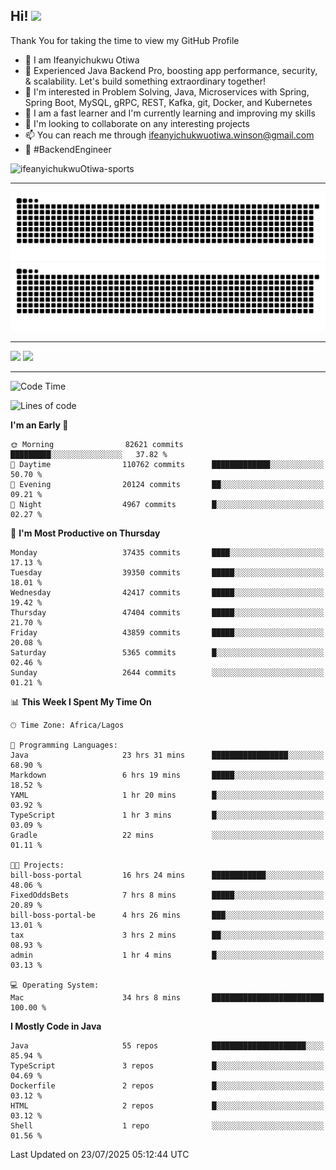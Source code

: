 <!-- BLOG-POST-LIST:START --><!-- BLOG-POST-LIST:END -->

## Hi! <img src="https://media.giphy.com/media/hvRJCLFzcasrR4ia7z/giphy.gif" width="4%"> 

Thank You for taking the time to view my GitHub Profile

- 👋 I am Ifeanyichukwu Otiwa
- 🚀 Experienced Java Backend Pro, boosting app performance, security, & scalability. Let's build something extraordinary together!
- 👀 I'm interested in Problem Solving, Java, Microservices with Spring, Spring Boot, MySQL, gRPC, REST, Kafka, git, Docker, and Kubernetes
- 🌱 I am a fast learner and I'm currently learning and improving my skills
- 💞️ I'm looking to collaborate on any interesting projects
- 📫 You can reach me through ifeanyichukwuotiwa.winson@gmail.com
- 🚀 #BackendEngineer

<p align="left" marginTop="10px"> <img src="https://komarev.com/ghpvc/?username=ifeanyichukwuOtiwa-sports&label=Profile%20views&color=0e75b6&style=for-the-badge" alt="ifeanyichukwuOtiwa-sports" /> </p>

***

<!--🐍📈SNAKEGRAPH / 🌐WEBSITE: https://github.com/Platane/snk -->
![github contribution grid snake animation](https://raw.githubusercontent.com/ifeanyichukwuOtiwa-sports/ifeanyichukwuOtiwa-sports/output/github-contribution-grid-snake-dark.svg#gh-dark-mode-only)![github contribution grid snake animation](https://raw.githubusercontent.com/ifeanyichukwuOtiwa-sports/ifeanyichukwuOtiwa-sports/output/github-contribution-grid-snake.svg#gh-light-mode-only)

***

<p float="left">
  <img float="left" src="https://github-readme-stats.vercel.app/api?username=ifeanyichukwuOtiwa-sports&count_private=true&include_all_commits=true&theme=react&show_icons=true" />
  <img float="right" src="https://github-readme-stats.vercel.app/api/top-langs/?username=ifeanyichukwuOtiwa-sports&layout=compact&show_icons=true&theme=react" /> 
</p>

***



<!--START_SECTION:waka-->
![Code Time](http://img.shields.io/badge/Code%20Time-3%2C997%20hrs%2015%20mins-blue)

![Lines of code](https://img.shields.io/badge/From%20Hello%20World%20I%27ve%20Written-59.4%20million%20lines%20of%20code-blue)

**I'm an Early 🐤** 

```text
🌞 Morning                82621 commits       █████████░░░░░░░░░░░░░░░░   37.82 % 
🌆 Daytime                110762 commits      █████████████░░░░░░░░░░░░   50.70 % 
🌃 Evening                20124 commits       ██░░░░░░░░░░░░░░░░░░░░░░░   09.21 % 
🌙 Night                  4967 commits        █░░░░░░░░░░░░░░░░░░░░░░░░   02.27 % 
```
📅 **I'm Most Productive on Thursday** 

```text
Monday                   37435 commits       ████░░░░░░░░░░░░░░░░░░░░░   17.13 % 
Tuesday                  39350 commits       █████░░░░░░░░░░░░░░░░░░░░   18.01 % 
Wednesday                42417 commits       █████░░░░░░░░░░░░░░░░░░░░   19.42 % 
Thursday                 47404 commits       █████░░░░░░░░░░░░░░░░░░░░   21.70 % 
Friday                   43859 commits       █████░░░░░░░░░░░░░░░░░░░░   20.08 % 
Saturday                 5365 commits        █░░░░░░░░░░░░░░░░░░░░░░░░   02.46 % 
Sunday                   2644 commits        ░░░░░░░░░░░░░░░░░░░░░░░░░   01.21 % 
```


📊 **This Week I Spent My Time On** 

```text
🕑︎ Time Zone: Africa/Lagos

💬 Programming Languages: 
Java                     23 hrs 31 mins      █████████████████░░░░░░░░   68.90 % 
Markdown                 6 hrs 19 mins       █████░░░░░░░░░░░░░░░░░░░░   18.52 % 
YAML                     1 hr 20 mins        █░░░░░░░░░░░░░░░░░░░░░░░░   03.92 % 
TypeScript               1 hr 3 mins         █░░░░░░░░░░░░░░░░░░░░░░░░   03.09 % 
Gradle                   22 mins             ░░░░░░░░░░░░░░░░░░░░░░░░░   01.11 % 

🐱‍💻 Projects: 
bill-boss-portal         16 hrs 24 mins      ████████████░░░░░░░░░░░░░   48.06 % 
FixedOddsBets            7 hrs 8 mins        █████░░░░░░░░░░░░░░░░░░░░   20.89 % 
bill-boss-portal-be      4 hrs 26 mins       ███░░░░░░░░░░░░░░░░░░░░░░   13.01 % 
tax                      3 hrs 2 mins        ██░░░░░░░░░░░░░░░░░░░░░░░   08.93 % 
admin                    1 hr 4 mins         █░░░░░░░░░░░░░░░░░░░░░░░░   03.13 % 

💻 Operating System: 
Mac                      34 hrs 8 mins       █████████████████████████   100.00 % 
```

**I Mostly Code in Java** 

```text
Java                     55 repos            █████████████████████░░░░   85.94 % 
TypeScript               3 repos             █░░░░░░░░░░░░░░░░░░░░░░░░   04.69 % 
Dockerfile               2 repos             █░░░░░░░░░░░░░░░░░░░░░░░░   03.12 % 
HTML                     2 repos             █░░░░░░░░░░░░░░░░░░░░░░░░   03.12 % 
Shell                    1 repo              ░░░░░░░░░░░░░░░░░░░░░░░░░   01.56 % 
```




 Last Updated on 23/07/2025 05:12:44 UTC
<!--END_SECTION:waka-->

<!--
<p align="center">
![trophy](https://github-profile-trophy.vercel.app/?username=ifeanyichukwuOtiwa-sports&theme=onedark) (https://github.com/ryo-ma/github-profile-trophy)
</p>
-->

<!---
ifeanyi-otiwa/ifeanyi-otiwa is a ✨ special ✨ repository because its `README.md` (this file) appears on your GitHub profile.
You can click the Preview link to take a look at your changes.
--->
